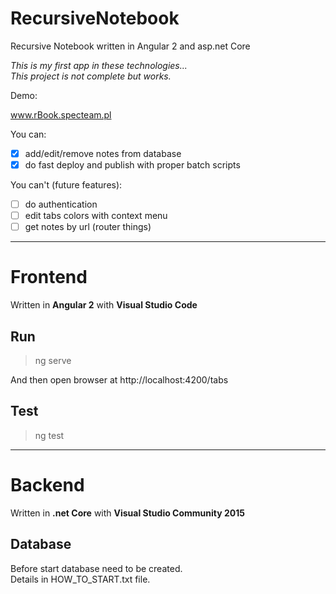 # RecursiveNotebook
Recursive Notebook written in Angular 2 and asp.net Core

*This is my first app in these technologies...  
This project is not complete but works.*

Demo:

www.rBook.specteam.pl

You can:
- [x] add/edit/remove notes from database
- [x] do fast deploy and publish with proper batch scripts

You can't (future features):
- [ ] do authentication
- [ ] edit tabs colors with context menu
- [ ] get notes by url (router things)

---------------------------------------------------------

# Frontend

Written in **Angular 2** with **Visual Studio Code**

## Run
> ng serve

And then open browser at http://localhost:4200/tabs

## Test
> ng test

---------------------------------------------------------

# Backend

Written in **.net Core** with **Visual Studio Community 2015**

## Database

Before start database need to be created.  
Details in HOW_TO_START.txt file.
